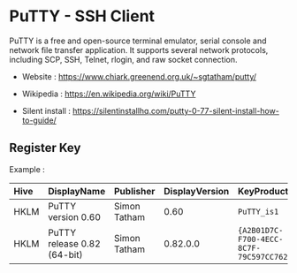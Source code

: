 # PuTTY - SSH Client

PuTTY is a free and open-source terminal emulator, serial console and network file transfer application.
It supports several network protocols, including SCP, SSH, Telnet, rlogin, and raw socket connection.

* Website : https://www.chiark.greenend.org.uk/~sgtatham/putty/
* Wikipedia : https://en.wikipedia.org/wiki/PuTTY

* Silent install : https://silentinstallhq.com/putty-0-77-silent-install-how-to-guide/


## Register Key

Example :

 | Hive | DisplayName | Publisher | DisplayVersion | KeyProduct | UninstallExe |
 |:---- |:----------- |:--------- |:-------------- |:---------- |:------------ |
 | HKLM | PuTTY version 0.60 | Simon Tatham | 0.60 | `PuTTY_is1` | `"C:\Program Files (x86)\PuTTY\unins000.exe"` |
 | HKLM | PuTTY release 0.82 (64-bit) | Simon Tatham | 0.82.0.0 | `{A2B01D7C-F700-4ECC-8C7F-79C597CC7628}` | `MsiExec.exe /X{A2B01D7C-F700-4ECC-8C7F-79C597CC7628}` | 
